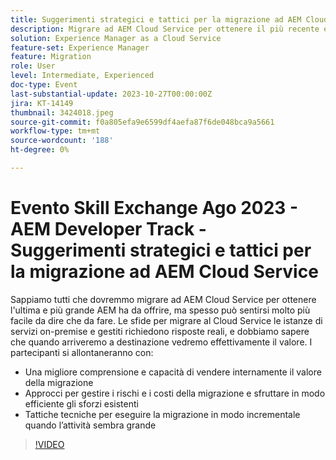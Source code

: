 ```yaml
---
title: Suggerimenti strategici e tattici per la migrazione ad AEM Cloud Service
description: Migrare ad AEM Cloud Service per ottenere il più recente e il più grande AEM ha da offrire, migrare le istanze di servizi on-premise e gestiti al Cloud Service per acquisire una migliore comprensione e capacità di vendere internamente il valore degli approcci di migrazione per gestire i rischi e i costi della migrazione e sfruttare in modo efficiente gli sforzi esistenti Tattiche tecniche per eseguire in modo incrementale la migrazione quando l'attività sembra grande
solution: Experience Manager as a Cloud Service
feature-set: Experience Manager
feature: Migration
role: User
level: Intermediate, Experienced
doc-type: Event
last-substantial-update: 2023-10-27T00:00:00Z
jira: KT-14149
thumbnail: 3424018.jpeg
source-git-commit: f0a805efa9e6599df4aefa87f6de048bca9a5661
workflow-type: tm+mt
source-wordcount: '188'
ht-degree: 0%

---
```



# Evento Skill Exchange Ago 2023 - AEM Developer Track - Suggerimenti strategici e tattici per la migrazione ad AEM Cloud Service

Sappiamo tutti che dovremmo migrare ad AEM Cloud Service per ottenere l&#39;ultima e più grande AEM ha da offrire, ma spesso può sentirsi molto più facile da dire che da fare. Le sfide per migrare al Cloud Service le istanze di servizi on-premise e gestiti richiedono risposte reali, e dobbiamo sapere che quando arriveremo a destinazione vedremo effettivamente il valore. I partecipanti si allontaneranno con:

* Una migliore comprensione e capacità di vendere internamente il valore della migrazione
* Approcci per gestire i rischi e i costi della migrazione e sfruttare in modo efficiente gli sforzi esistenti
* Tattiche tecniche per eseguire la migrazione in modo incrementale quando l’attività sembra grande

>[!VIDEO](https://video.tv.adobe.com/v/3424018/?learn=on)

